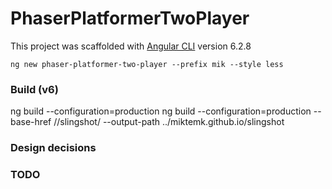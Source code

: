 # PhaserPlatformerTwoPlayer

This project was scaffolded with [Angular CLI](https://github.com/angular/angular-cli) version 6.2.8

    ng new phaser-platformer-two-player --prefix mik --style less

### Build (v6)

ng build --configuration=production
ng build --configuration=production --base-href //slingshot/ --output-path ../miktemk.github.io/slingshot

### Design decisions


### TODO
